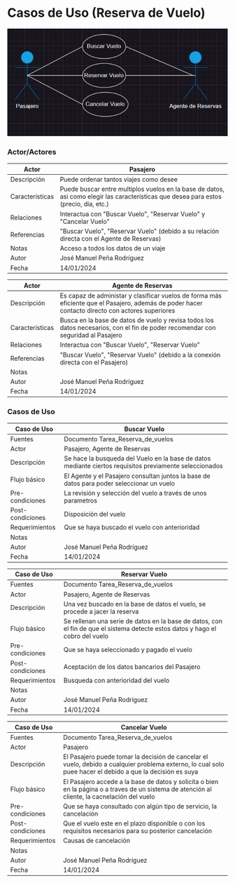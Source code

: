 # Casos de Uso (Reserva de Vuelo)

![alt text](image.png)

### Actor/Actores

|  Actor | Pasajero |
|---|---|
| Descripción  | Puede ordenar tantos viajes como desee  |
| Características  | Puede buscar entre multiplos vuelos en la base de datos, asi como elegir las características que desea para estos (precio, día, etc.) |
| Relaciones | Interactua con "Buscar Vuelo", "Reservar Vuelo" y "Cancelar Vuelo" |
| Referencias | "Buscar Vuelo", "Reservar Vuelo" (debido a su relación directa con el Agente de Reservas) |   
| Notas | Acceso a todos los datos de un viaje |
| Autor  | José Manuel Peña Rodríguez |
|Fecha |14/01/2024 |

|  Actor | Agente de Reservas |
|---|---|
| Descripción  | Es capaz de administar y clasificar vuelos de forma más eficiente que el Pasajero, además de poder hacer contacto directo con actores superiores |
| Características  | Busca en la base de datos de vuelo y revisa todos los datos necesarios, con el fin de poder recomendar con seguridad al Pasajero |
| Relaciones | Interactua con "Buscar Vuelo", "Reservar Vuelo" |
| Referencias | "Buscar Vuelo", "Reservar Vuelo" (debido a la conexión directa con el Pasajero) |   
| Notas |  |
| Autor  | José Manuel Peña Rodríguez |
|Fecha | 14/01/2024 |


### Casos de Uso

|  Caso de Uso | Buscar Vuelo |
|---|---|
| Fuentes | Documento Tarea_Reserva_de_vuelos |
| Actor | Pasajero, Agente de Reservas |
| Descripción | Se hace la busqueda del Vuelo en la base de datos mediante ciertos requisitos previamente seleccionados |
| Flujo básico | El Agente y el Pasajero consultan juntos la base de datos para poder seleccionar un vuelo |
| Pre-condiciones | La revisión y selección del vuelo a través de unos parametros |  
| Post-condiciones | Disposición del vuelo |  
| Requerimientos | Que se haya buscado el vuelo con anterioridad |
| Notas | |
| Autor  | José Manuel Peña Rodríguez |
| Fecha | 14/01/2024 |

|  Caso de Uso | Reservar Vuelo |
|---|---|
| Fuentes | Documento Tarea_Reserva_de_vuelos |
| Actor | Pasajero, Agente de Reservas |
| Descripción | Una vez buscado en la base de datos el vuelo, se procede a jacer la reserva |
| Flujo básico | Se rellenan una serie de datos en la base de datos, con el fin de que el sistema detecte estos datos y hago el cobro del vuelo |
| Pre-condiciones | Que se haya seleccionado y pagado el vuelo |  
| Post-condiciones  | Aceptación de los datos bancarios del Pasajero |  
| Requerimientos | Busqueda con anterioridad del vuelo |
| Notas |   |
| Autor  | José Manuel Peña Rodríguez |
| Fecha | 14/01/2024 |

|  Caso de Uso | Cancelar Vuelo |
|---|---|
| Fuentes | Documento Tarea_Reserva_de_vuelos |
| Actor | Pasajero |
| Descripción | El Pasajero puede tomar la decisión de cancelar el vuelo, debido a cualquier problema externo, lo cual solo puee hacer el debido a que la decisión es suya  |
| Flujo básico | El Pasajero accede a la base de datos y solicita o bien en la página o a traves de un sistema de atención al cliente, la cacnelación del vuelo |
| Pre-condiciones | Que se haya consultado con algún tipo de servicio, la cancelación |  
| Post-condiciones  | Que el vuelo este en el plazo disponible o con los requisitos necesarios para su posterior cancelación  |  
| Requerimientos | Causas de cancelación |
| Notas |   |
| Autor  | José Manuel Peña Rodríguez |
| Fecha | 14/01/2024 | 